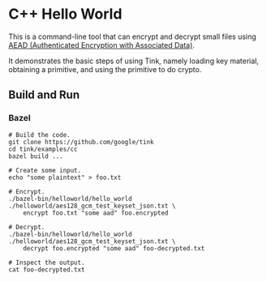 # C++ Hello World

This is a command-line tool that can encrypt and decrypt small files using [AEAD
(Authenticated Encryption with Associated
Data)](../../../docs/PRIMITIVES.md#authenticated-encryption-with-associated-data).

It demonstrates the basic steps of using Tink, namely loading key material,
obtaining a primitive, and using the primitive to do crypto.

## Build and Run

### Bazel

```shell
# Build the code.
git clone https://github.com/google/tink
cd tink/examples/cc
bazel build ...

# Create some input.
echo "some plaintext" > foo.txt

# Encrypt.
./bazel-bin/helloworld/hello_world ./helloworld/aes128_gcm_test_keyset_json.txt \
    encrypt foo.txt "some aad" foo.encrypted

# Decrypt.
./bazel-bin/helloworld/hello_world ./helloworld/aes128_gcm_test_keyset_json.txt \
    decrypt foo.encrypted "some aad" foo-decrypted.txt

# Inspect the output.
cat foo-decrypted.txt
```
